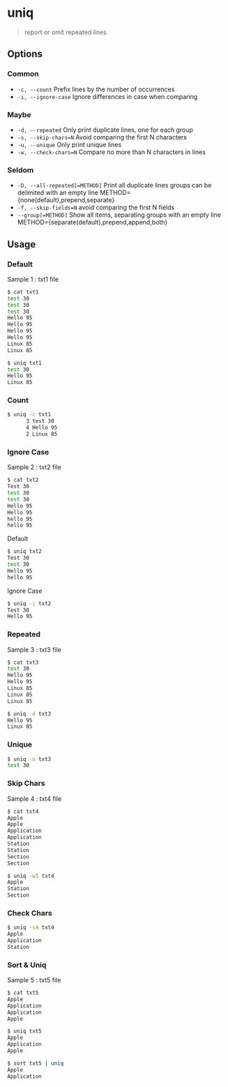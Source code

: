 # uniq

> report or omit repeated lines

## Options

### Common

- `-c, --count` Prefix lines by the number of occurrences
- `-i, --ignore-case` Ignore differences in case when comparing

### Maybe

- `-d, --repeated` Only print duplicate lines, one for each group
- `-s, --skip-chars=N` Avoid comparing the first N characters
- `-u, --unique` Only print unique lines
- `-w, --check-chars=N` Compare no more than N characters in lines

### Seldom

- `-D, --all-repeated[=METHOD]` Print all duplicate lines groups can be delimited with an empty line METHOD={none(default),prepend,separate}
- `-f, --skip-fields=N` avoid comparing the first N fields
- `--group[=METHOD]` Show all items, separating groups with an empty line METHOD={separate(default),prepend,append,both}

## Usage

### Default

Sample 1 : txt1 file

```bash
$ cat txt1
test 30
test 30
test 30
Hello 95
Hello 95
Hello 95
Hello 95
Linux 85
Linux 85
```

```bash
$ uniq txt1
test 30
Hello 95
Linux 85
```

### Count

```bash
$ uniq -c txt1
      3 test 30
      4 Hello 95
      2 Linux 85
```

### Ignore Case

Sample 2 : txt2 file

```bash
$ cat txt2
Test 30
test 30
test 30
Hello 95
Hello 95
hello 95
hello 95
```

Default

```bash
$ uniq txt2
Test 30
test 30
Hello 95
hello 95
```

Ignore Case

```bash
$ uniq -i txt2
Test 30
Hello 95
```

### Repeated

Sample 3 : txt3 file

```bash
$ cat txt3
test 30
Hello 95
Hello 95
Linux 85
Linux 85
Linux 85
```

```bash
$ uniq -d txt3
Hello 95
Linux 85
```

### Unique

```bash
$ uniq -u txt3
test 30
```

### Skip Chars

Sample 4 : txt4 file

```bash
$ cat txt4
Apple
Apple
Application
Application
Station
Station
Section
Section
```

```bash
$ uniq -w3 txt4
Apple
Station
Section
```

### Check Chars

```bash
$ uniq -s4 txt4
Apple
Application
Station
```

### Sort & Uniq

Sample 5 : txt5 file

```bash
$ cat txt5
Apple
Application
Application
Apple
```

```bash
$ uniq txt5
Apple
Application
Apple
```

```bash
$ sort txt5 | uniq
Apple
Application
```
